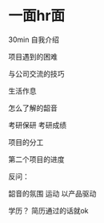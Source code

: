 
# 一面hr面

30min
自我介绍

项目遇到的困难

与公司交流的技巧

生活作息

怎么了解的韶音

考研保研 考研成绩 

项目的分工

第二个项目的进度

反问：

韶音的氛围 运动  以产品驱动

学历？ 简历通过的话就ok

